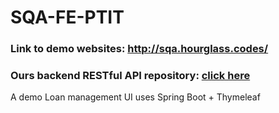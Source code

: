 # SQA-FE-PTIT
### Link to demo websites: http://sqa.hourglass.codes/
### Ours backend RESTful API repository: [click here](https://github.com/canhdh/SQA-BE-PTIT)

A demo Loan management UI uses Spring Boot + Thymeleaf
